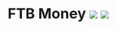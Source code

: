 # FTB Money [![](http://cf.way2muchnoise.eu/ftb-money.svg)](https://minecraft.curseforge.com/projects/ftb-money) [![](http://cf.way2muchnoise.eu/versions/ftb-money.svg)](https://minecraft.curseforge.com/projects/ftb-money)